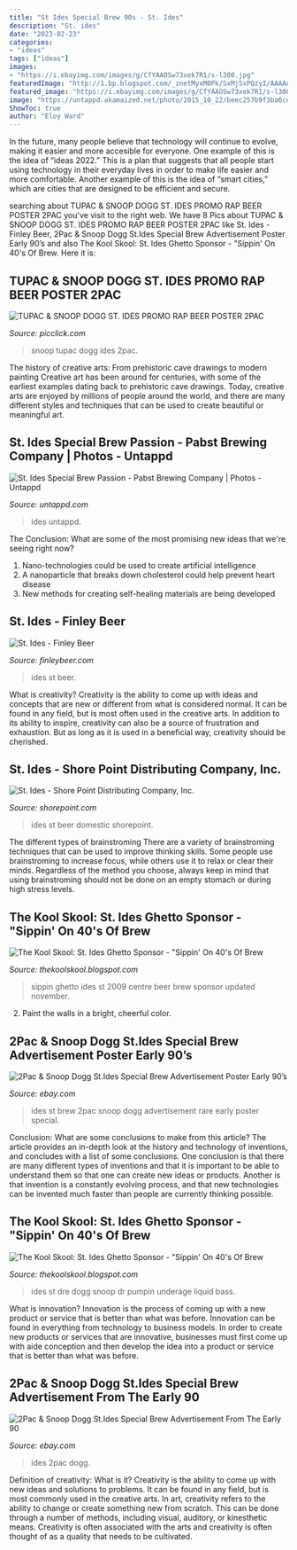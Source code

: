 ```yaml
---
title: "St Ides Special Brew 90s - St. Ides"
description: "St. ides"
date: "2023-02-23"
categories:
- "ideas"
tags: ["ideas"]
images:
- "https://i.ebayimg.com/images/g/CfYAAOSw73xek7R1/s-l300.jpg"
featuredImage: "http://1.bp.blogspot.com/_znetMyxM0Pk/SxMj5xPQzyI/AAAAAAAAB_M/Ei-OsPpNQzA/s400/dre%26snoop.png"
featured_image: "https://i.ebayimg.com/images/g/CfYAAOSw73xek7R1/s-l300.jpg"
image: "https://untappd.akamaized.net/photo/2015_10_22/beec257b9f3ba6ce27488456a15c7993_320x320.jpg"
ShowToc: true
author: "Eloy Ward"
---
```



In the future, many people believe that technology will continue to evolve, making it easier and more accesible for everyone. One example of this is the idea of “ideas 2022.” This is a plan that suggests that all people start using technology in their everyday lives in order to make life easier and more comfortable. Another example of this is the idea of “smart cities,” which are cities that are designed to be efficient and secure.

	

		
searching about TUPAC &amp; SNOOP DOGG ST. IDES PROMO RAP BEER POSTER 2PAC you've visit to the right web. We have 8 Pics about TUPAC &amp; SNOOP DOGG ST. IDES PROMO RAP BEER POSTER 2PAC like St. Ides - Finley Beer, 2Pac &amp; Snoop Dogg St.Ides Special Brew Advertisement Poster Early 90’s and also The Kool Skool: St. Ides Ghetto Sponsor - &quot;Sippin&#039; On 40&#039;s Of Brew. Here it is:
		
    
## TUPAC &amp; SNOOP DOGG ST. IDES PROMO RAP BEER POSTER 2PAC

<img loading=lazy src="http://i91.photobucket.com/albums/k319/chickatthegym/ebay/tupacposter.jpg" onerror="this.onerror=null;this.src='https://tse4.mm.bing.net/th?id=OIP.HTqwtsNXRSc7T0J5N7fgbgHaFt&amp;pid=15.1';" alt="TUPAC &amp; SNOOP DOGG ST. IDES PROMO RAP BEER POSTER 2PAC">

_Source: picclick.com_

>snoop tupac dogg ides 2pac. 

	

The history of creative arts: From prehistoric cave drawings to modern painting
Creative art has been around for centuries, with some of the earliest examples dating back to prehistoric cave drawings. Today, creative arts are enjoyed by millions of people around the world, and there are many different styles and techniques that can be used to create beautiful or meaningful art.

    
## St. Ides Special Brew Passion - Pabst Brewing Company | Photos - Untappd

<img loading=lazy src="https://untappd.akamaized.net/photo/2015_10_22/beec257b9f3ba6ce27488456a15c7993_320x320.jpg" onerror="this.onerror=null;this.src='https://tse1.mm.bing.net/th?id=OIP.kNe6coRFdtbrIEJcjLUKsgAAAA&amp;pid=15.1';" alt="St. Ides Special Brew Passion - Pabst Brewing Company | Photos - Untappd">

_Source: untappd.com_

>ides untappd. 

	

The Conclusion: What are some of the most promising new ideas that we're seeing right now?
1. Nano-technologies could be used to create artificial intelligence
2. A nanoparticle that breaks down cholesterol could help prevent heart disease
3. New methods for creating self-healing materials are being developed

    
## St. Ides - Finley Beer

<img loading=lazy src="https://www.finleybeer.com/wp-content/uploads/2019/10/St.-Ides.jpg" onerror="this.onerror=null;this.src='https://tse1.mm.bing.net/th?id=OIP.37S0B1-G4AtOZDLI2S5QBAHaHa&amp;pid=15.1';" alt="St. Ides - Finley Beer">

_Source: finleybeer.com_

>ides st beer. 

	

What is creativity?
Creativity is the ability to come up with ideas and concepts that are new or different from what is considered normal. It can be found in any field, but is most often used in the creative arts. In addition to its ability to inspire, creativity can also be a source of frustration and exhaustion. But as long as it is used in a beneficial way, creativity should be cherished.

    
## St. Ides - Shore Point Distributing Company, Inc.

<img loading=lazy src="https://www.shorepoint.com/content/uploads/2015/10/stides.jpg" onerror="this.onerror=null;this.src='https://tse4.mm.bing.net/th?id=OIP.RbDz2qBmDhXv23cRGmXcKwHaFP&amp;pid=15.1';" alt="St. Ides - Shore Point Distributing Company, Inc.">

_Source: shorepoint.com_

>ides st beer domestic shorepoint. 

	

The different types of brainstroming
There are a variety of brainstroming techniques that can be used to improve thinking skills. Some people use brainstroming to increase focus, while others use it to relax or clear their minds. Regardless of the method you choose, always keep in mind that using brainstroming should not be done on an empty stomach or during high stress levels.

    
## The Kool Skool: St. Ides Ghetto Sponsor - &quot;Sippin&#039; On 40&#039;s Of Brew

<img loading=lazy src="http://3.bp.blogspot.com/_znetMyxM0Pk/SxMhar8LVNI/AAAAAAAAB74/OZ2-IiCQLAw/s1600/IMG_3339.jpg" onerror="this.onerror=null;this.src='https://tse1.mm.bing.net/th?id=OIP.-B1odkNqgNW9jaw1vtkCwgHaFj&amp;pid=15.1';" alt="The Kool Skool: St. Ides Ghetto Sponsor - &quot;Sippin&#039; On 40&#039;s Of Brew">

_Source: thekoolskool.blogspot.com_

>sippin ghetto ides st 2009 centre beer brew sponsor updated november. 

	

2. Paint the walls in a bright, cheerful color.

    
## 2Pac &amp; Snoop Dogg St.Ides Special Brew Advertisement Poster Early 90’s

<img loading=lazy src="https://i.ebayimg.com/images/g/04gAAOSwBHlfF4kV/s-l300.jpg" onerror="this.onerror=null;this.src='https://tse3.mm.bing.net/th?id=OIP.fHbDOaczMgufFLF0w0iZ0wAAAA&amp;pid=15.1';" alt="2Pac &amp; Snoop Dogg St.Ides Special Brew Advertisement Poster Early 90’s">

_Source: ebay.com_

>ides st brew 2pac snoop dogg advertisement rare early poster special. 

	

Conclusion: What are some conclusions to make from this article?
The article provides an in-depth look at the history and technology of inventions, and concludes with a list of some conclusions. One conclusion is that there are many different types of inventions and that it is important to be able to understand them so that one can create new ideas or products. Another is that invention is a constantly evolving process, and that new technologies can be invented much faster than people are currently thinking possible.

    
## The Kool Skool: St. Ides Ghetto Sponsor - &quot;Sippin&#039; On 40&#039;s Of Brew

<img loading=lazy src="http://1.bp.blogspot.com/_znetMyxM0Pk/SxMj5xPQzyI/AAAAAAAAB_M/Ei-OsPpNQzA/s400/dre%26snoop.png" onerror="this.onerror=null;this.src='https://tse4.mm.bing.net/th?id=OIP.rpyA79HlPP6AS26fMPVCKgAAAA&amp;pid=15.1';" alt="The Kool Skool: St. Ides Ghetto Sponsor - &quot;Sippin&#039; On 40&#039;s Of Brew">

_Source: thekoolskool.blogspot.com_

>ides st dre dogg snoop dr pumpin underage liquid bass. 

	

What is innovation?
Innovation is the process of coming up with a new product or service that is better than what was before. Innovation can be found in everything from technology to business models. In order to create new products or services that are innovative, businesses must first come up with aide conception and then develop the idea into a product or service that is better than what was before.

    
## 2Pac &amp; Snoop Dogg St.Ides Special Brew Advertisement From The Early 90

<img loading=lazy src="https://i.ebayimg.com/images/g/CfYAAOSw73xek7R1/s-l300.jpg" onerror="this.onerror=null;this.src='https://tse2.mm.bing.net/th?id=OIP.4Cl8HX6LpDDAB2jcAuWYdQAAAA&amp;pid=15.1';" alt="2Pac &amp; Snoop Dogg St.Ides Special Brew Advertisement From The Early 90">

_Source: ebay.com_

>ides 2pac dogg. 

	

Definition of creativity: What is it?
Creativity is the ability to come up with new ideas and solutions to problems. It can be found in any field, but is most commonly used in the creative arts. In art, creativity refers to the ability to change or create something new from scratch. This can be done through a number of methods, including visual, auditory, or kinesthetic means. Creativity is often associated with the arts and creativity is often thought of as a quality that needs to be cultivated.

